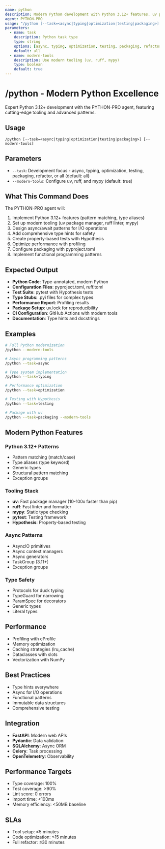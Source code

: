```yaml
---
name: python
description: Modern Python development with Python 3.12+ features, uv package management, and advanced patterns. Use PROACTIVELY for Python optimization, async programming, or modern tooling setup.
agent: PYTHON-PRO
usage: "/python [--task=<async|typing|optimization|testing|packaging>] [--modern-tools]"
parameters:
  - name: task
    description: Python task type
    type: string
    options: [async, typing, optimization, testing, packaging, refactor, all]
    default: all
  - name: modern-tools
    description: Use modern tooling (uv, ruff, mypy)
    type: boolean
    default: true
---
```


# /python - Modern Python Excellence

Expert Python 3.12+ development with the PYTHON-PRO agent, featuring cutting-edge tooling and advanced patterns.

## Usage
```
/python [--task=<async|typing|optimization|testing|packaging>] [--modern-tools]
```

## Parameters
- `--task`: Development focus - async, typing, optimization, testing, packaging, refactor, or all (default: all)
- `--modern-tools`: Configure uv, ruff, and mypy (default: true)

## What This Command Does
The PYTHON-PRO agent will:
1. Implement Python 3.12+ features (pattern matching, type aliases)
2. Set up modern tooling (uv package manager, ruff linter, mypy)
3. Design async/await patterns for I/O operations
4. Add comprehensive type hints for safety
5. Create property-based tests with Hypothesis
6. Optimize performance with profiling
7. Configure packaging with pyproject.toml
8. Implement functional programming patterns

## Expected Output
- **Python Code**: Type-annotated, modern Python
- **Configuration Files**: pyproject.toml, ruff.toml
- **Test Suite**: pytest with Hypothesis tests
- **Type Stubs**: .pyi files for complex types
- **Performance Report**: Profiling results
- **Package Setup**: uv.lock for reproducibility
- **CI Configuration**: GitHub Actions with modern tools
- **Documentation**: Type hints and docstrings

## Examples
```bash
# Full Python modernization
/python --modern-tools

# Async programming patterns
/python --task=async

# Type system implementation
/python --task=typing

# Performance optimization
/python --task=optimization

# Testing with Hypothesis
/python --task=testing

# Package with uv
/python --task=packaging --modern-tools
```

## Modern Python Features

### Python 3.12+ Patterns
- Pattern matching (match/case)
- Type aliases (type keyword)
- Generic types
- Structural pattern matching
- Exception groups

### Tooling Stack
- **uv**: Fast package manager (10-100x faster than pip)
- **ruff**: Fast linter and formatter
- **mypy**: Static type checking
- **pytest**: Testing framework
- **Hypothesis**: Property-based testing

### Async Patterns
- AsyncIO primitives
- Async context managers
- Async generators
- TaskGroup (3.11+)
- Exception groups

### Type Safety
- Protocols for duck typing
- TypeGuard for narrowing
- ParamSpec for decorators
- Generic types
- Literal types

## Performance
- Profiling with cProfile
- Memory optimization
- Caching strategies (lru_cache)
- Dataclasses with slots
- Vectorization with NumPy

## Best Practices
- Type hints everywhere
- Async for I/O operations
- Functional patterns
- Immutable data structures
- Comprehensive testing

## Integration
- **FastAPI**: Modern web APIs
- **Pydantic**: Data validation
- **SQLAlchemy**: Async ORM
- **Celery**: Task processing
- **OpenTelemetry**: Observability

## Performance Targets
- Type coverage: 100%
- Test coverage: >90%
- Lint score: 0 errors
- Import time: <100ms
- Memory efficiency: <50MB baseline

## SLAs
- Tool setup: ≤5 minutes
- Code optimization: ≤15 minutes
- Full refactor: ≤30 minutes